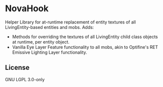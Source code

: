 # NovaHook
Helper Library for at-runtime replacement of entity textures of all LivingEntity-based entities and mobs.
Adds: 
 - Methods for overriding the textures of all LivingEntity child class objects at runtime, per entity object.
 - Vanilla Eye Layer Feature functionality to all mobs, akin to Optifine's RET Emissive Lighting Layer functionality.
## License
GNU LGPL 3.0-only